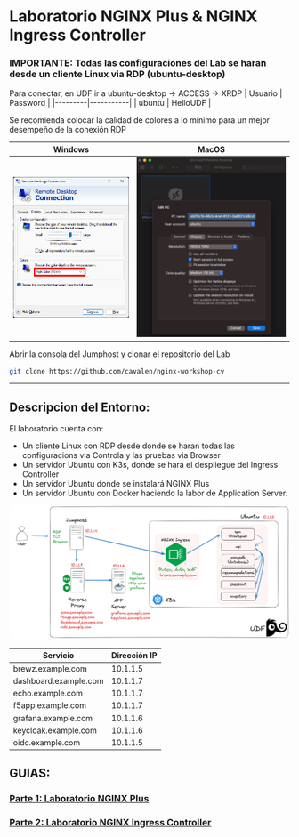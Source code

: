 # Laboratorio NGINX Plus & NGINX Ingress Controller

### IMPORTANTE: Todas las configuraciones del Lab se haran desde un cliente Linux via RDP (ubuntu-desktop)

Para conectar, en UDF ir a ubuntu-desktop -> ACCESS -> XRDP
| Usuario | Password  |
|---------|-----------|
| ubuntu  | HelloUDF  |

Se recomienda colocar la calidad de colores a lo minimo para un mejor desempeño de la conexión RDP

| Windows                              | MacOS                            |
|--------------------------------------|----------------------------------|
| ![RDP Windows](docs/rdp-windows.png) | ![RDP Windows](docs/rdp-mac.png) |

Abrir la consola del Jumphost y clonar el repositorio del Lab
```sh
git clone https://github.com/cavalen/nginx-workshop-cv
```
---

## Descripcion del Entorno:

El laboratorio cuenta con:
- Un cliente Linux con RDP desde donde se haran todas las configuracions via Controla y las pruebas via Browser
- Un servidor Ubuntu con K3s, donde se hará el despliegue del Ingress Controller
- Un servidor Ubuntu donde se instalará NGINX Plus
- Un servidor Ubuntu con Docker haciendo la labor de Application Server.

![Topologia](docs/topology-lab.png)

| **Servicio**          | **Dirección IP** |
|-----------------------|------------------|
| brewz.example.com     | 10.1.1.5         |
| dashboard.example.com | 10.1.1.7         |
| echo.example.com      | 10.1.1.7         |
| f5app.example.com     | 10.1.1.7         |
| grafana.example.com   | 10.1.1.6         |
| keycloak.example.com  | 10.1.1.6         |
| oidc.example.com      | 10.1.1.5         |


## GUIAS:
### [Parte 1: Laboratorio NGINX Plus](https://github.com/cavalen/nginx-workshop-cv/tree/main/docs/nginx)

### [Parte 2: Laboratorio NGINX Ingress Controller](https://github.com/cavalen/nginx-workshop-cv/tree/main/docs/k8s)
